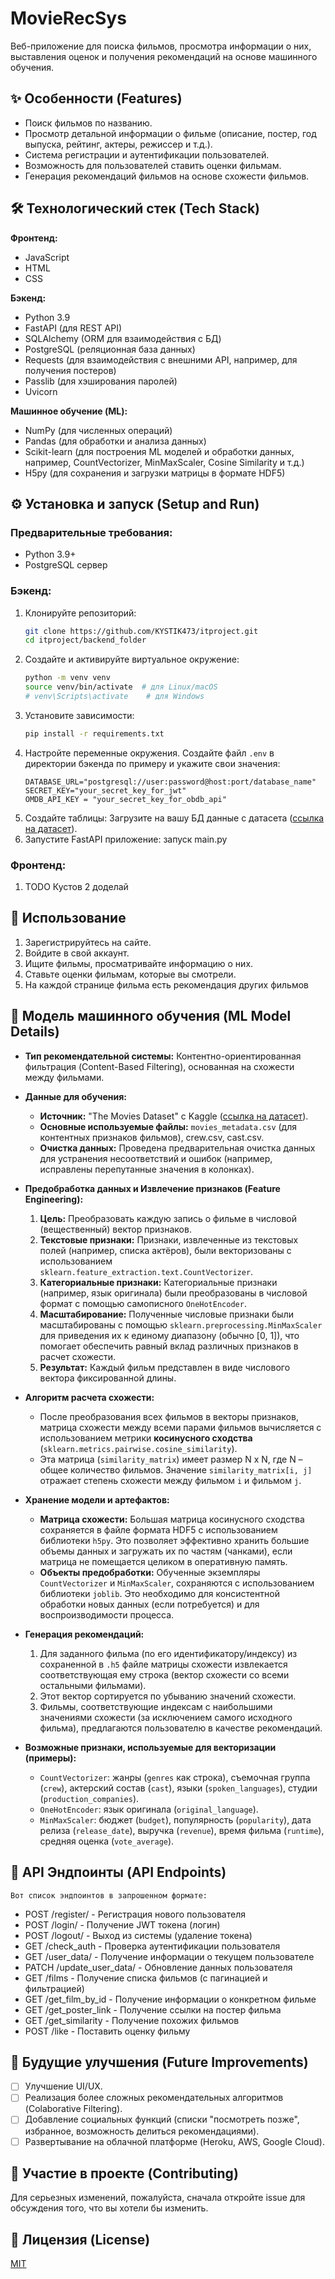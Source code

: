 # MovieRecSys

Веб-приложение для поиска фильмов, просмотра информации о них, выставления оценок и получения рекомендаций на основе машинного обучения.

## ✨ Особенности (Features)

*   Поиск фильмов по названию.
*   Просмотр детальной информации о фильме (описание, постер, год выпуска, рейтинг, актеры, режиссер и т.д.).
*   Система регистрации и аутентификации пользователей.
*   Возможность для пользователей ставить оценки фильмам.
*   Генерация рекомендаций фильмов на основе схожести фильмов.

## 🛠️ Технологический стек (Tech Stack)

**Фронтенд:**
*   JavaScript
*   HTML
*   CSS

**Бэкенд:**
*   Python 3.9
*   FastAPI (для REST API)
*   SQLAlchemy (ORM для взаимодействия с БД)
*   PostgreSQL (реляционная база данных)
*   Requests (для взаимодействия с внешними API, например, для получения постеров)
*   Passlib (для хэширования паролей)
*   Uvicorn

**Машинное обучение (ML):**
*   NumPy (для численных операций)
*   Pandas (для обработки и анализа данных)
*   Scikit-learn (для построения ML моделей и обработки данных, например, CountVectorizer, MinMaxScaler, Cosine Similarity и т.д.)
*   H5py (для сохранения и загрузки матрицы в формате HDF5)

## ⚙️ Установка и запуск (Setup and Run)

### Предварительные требования:
*   Python 3.9+
*   PostgreSQL сервер

### Бэкенд:
1.  Клонируйте репозиторий:
    ```bash
    git clone https://github.com/KYSTIK473/itproject.git
    cd itproject/backend_folder
    ```
2.  Создайте и активируйте виртуальное окружение:
    ```bash
    python -m venv venv
    source venv/bin/activate  # для Linux/macOS
    # venv\Scripts\activate    # для Windows
    ```
3.  Установите зависимости:
    ```bash
    pip install -r requirements.txt
    ```
4.  Настройте переменные окружения. Создайте файл `.env` в директории бэкенда по примеру и укажите свои значения:
    ```
    DATABASE_URL="postgresql://user:password@host:port/database_name"
    SECRET_KEY="your_secret_key_for_jwt"
    OMDB_API_KEY = "your_secret_key_for_obdb_api"
    ```
5.  Cоздайте таблицы:
    Загрузите на вашу БД данные с датасета ([ссылка на датасет](https://www.kaggle.com/datasets/rounakbanik/the-movies-dataset)).
6.  Запустите FastAPI приложение:
    запуск main.py

### Фронтенд:
1.  TODO Кустов 2 доделай

## 📖 Использование

1.  Зарегистрируйтесь на сайте.
2.  Войдите в свой аккаунт.
3.  Ищите фильмы, просматривайте информацию о них.
4.  Ставьте оценки фильмам, которые вы смотрели.
5.  На каждой странице фильма есть рекомендация других фильмов

## 🧠 Модель машинного обучения (ML Model Details)

*   **Тип рекомендательной системы:** Контентно-ориентированная фильтрация (Content-Based Filtering), основанная на схожести между фильмами.

*   **Данные для обучения:**
    *   **Источник:** "The Movies Dataset" с Kaggle ([ссылка на датасет](https://www.kaggle.com/datasets/rounakbanik/the-movies-dataset)).
    *   **Основные используемые файлы:** `movies_metadata.csv` (для контентных признаков фильмов), crew.csv, cast.csv.
    *   **Очистка данных:** Проведена предварительная очистка данных для устранения несоответствий и ошибок (например, исправлены перепутанные значения в колонках).

*   **Предобработка данных и Извлечение признаков (Feature Engineering):**
    1.  **Цель:** Преобразовать каждую запись о фильме в числовой (вещественный) вектор признаков.
    2.  **Текстовые признаки:** Признаки, извлеченные из текстовых полей (например, списка актёров), были векторизованы с использованием `sklearn.feature_extraction.text.CountVectorizer`.
    3.  **Категориальные признаки:** Категориальные признаки (например, язык оригинала) были преобразованы в числовой формат с помощью самописного `OneHotEncoder`.
    4.  **Масштабирование:** Полученные числовые признаки были масштабированы с помощью `sklearn.preprocessing.MinMaxScaler` для приведения их к единому диапазону (обычно [0, 1]), что помогает обеспечить равный вклад различных признаков в расчет схожести.
    5.  **Результат:** Каждый фильм представлен в виде числового вектора фиксированной длины.

*   **Алгоритм расчета схожести:**
    *   После преобразования всех фильмов в векторы признаков, матрица схожести между всеми парами фильмов вычисляется с использованием метрики **косинусного сходства** (`sklearn.metrics.pairwise.cosine_similarity`).
    *   Эта матрица (`similarity_matrix`) имеет размер N x N, где N – общее количество фильмов. Значение `similarity_matrix[i, j]` отражает степень схожести между фильмом `i` и фильмом `j`.

*   **Хранение модели и артефактов:**
    *   **Матрица схожести:** Большая матрица косинусного сходства сохраняется в файле формата HDF5 с использованием библиотеки `h5py`. Это позволяет эффективно хранить большие объемы данных и загружать их по частям (чанками), если матрица не помещается целиком в оперативную память.
    *   **Объекты предобработки:** Обученные экземпляры `CountVectorizer` и `MinMaxScaler`, сохраняются с использованием библиотеки `joblib`. Это необходимо для консистентной обработки новых данных (если потребуется) и для воспроизводимости процесса.

*   **Генерация рекомендаций:**
    1.  Для заданного фильма (по его идентификатору/индексу) из сохраненной в `.h5` файле матрицы схожести извлекается соответствующая ему строка (вектор схожести со всеми остальными фильмами).
    2.  Этот вектор сортируется по убыванию значений схожести.
    3.  Фильмы, соответствующие индексам с наибольшими значениями схожести (за исключением самого исходного фильма), предлагаются пользователю в качестве рекомендаций.

*   **Возможные признаки, используемые для векторизации (примеры):**
    *   `CountVectorizer`: жанры (`genres` как строка), съемочная группа (`crew`), актерский состав (`cast`), языки (`spoken_languages`), студии (`production_companies`).
    *   `OneHotEncoder`: язык оригинала (`original_language`).
    *   `MinMaxScaler`: бюджет (`budget`), популярность (`popularity`), дата релиза (`release_date`), выручка (`revenue`), время фильма (`runtime`), средняя оценка (`vote_average`).

## 📜 API Эндпоинты (API Endpoints)
    Вот список эндпоинтов в запрошенном формате:

*   POST /register/ - Регистрация нового пользователя
*   POST /login/ - Получение JWT токена (логин)
*   POST /logout/ - Выход из системы (удаление токена)
*   GET /check_auth - Проверка аутентификации пользователя
*   GET /user_data/ - Получение информации о текущем пользователе
*   PATCH /update_user_data/ - Обновление данных пользователя
*   GET /films - Получение списка фильмов (с пагинацией и фильтрацией)
*   GET /get_film_by_id - Получение информации о конкретном фильме
*   GET /get_poster_link - Получение ссылки на постер фильма
*   GET /get_similarity - Получение похожих фильмов
*   POST /like - Поставить оценку фильму

## 🚀 Будущие улучшения (Future Improvements)

*   [ ] Улучшение UI/UX.
*   [ ] Реализация более сложных рекомендательных алгоритмов (Colaborative Filtering).
*   [ ] Добавление социальных функций (списки "посмотреть позже", избранное, возможность делиться рекомендациями).
*   [ ] Развертывание на облачной платформе (Heroku, AWS, Google Cloud).

## 🤝 Участие в проекте (Contributing)

Для серьезных изменений, пожалуйста, сначала откройте issue для обсуждения того, что вы хотели бы изменить.

## 📄 Лицензия (License)

[MIT](https://choosealicense.com/licenses/mit/)
